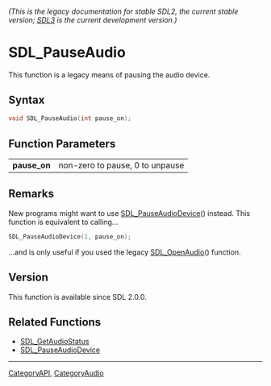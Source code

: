 ###### (This is the legacy documentation for stable SDL2, the current stable version; [SDL3](https://wiki.libsdl.org/SDL3/) is the current development version.)
# SDL_PauseAudio

This function is a legacy means of pausing the audio device.

## Syntax

```c
void SDL_PauseAudio(int pause_on);

```

## Function Parameters

|                  |                                 |
| ---------------- | ------------------------------- |
| **pause_on**     | non-zero to pause, 0 to unpause |

## Remarks

New programs might want to use
[SDL_PauseAudioDevice](SDL_PauseAudioDevice)() instead. This function is
equivalent to calling...

```c
SDL_PauseAudioDevice(1, pause_on);
```

...and is only useful if you used the legacy
[SDL_OpenAudio](SDL_OpenAudio)() function.

## Version

This function is available since SDL 2.0.0.

## Related Functions

* [SDL_GetAudioStatus](SDL_GetAudioStatus)
* [SDL_PauseAudioDevice](SDL_PauseAudioDevice)

----
[CategoryAPI](CategoryAPI), [CategoryAudio](CategoryAudio)


